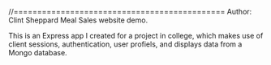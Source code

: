 //=============================================
Author: Clint Sheppard
Meal Sales website demo. 

This is an Express app I created for a project 
in college, which makes use of client sessions,
authentication, user profiels, and displays
data from a Mongo database. 